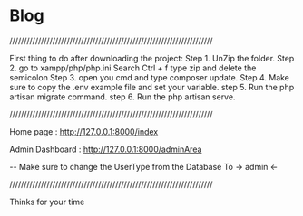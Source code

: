 # Blog
///////////////////////////////////////////////////////////////////////

First thing to do after downloading the project:
Step 1. UnZip the folder.
Step 2. go to xampp/php/php.ini Search Ctrl + f type zip and delete the semicolon 
Step 3. open you cmd and type composer update.
Step 4. Make sure to copy the .env example file and set your variable.
step 5. Run the php artisan migrate command.
step 6. Run the php artisan serve.

///////////////////////////////////////////////////////////////////////

Home page : http://127.0.0.1:8000/index

Admin Dashboard : http://127.0.0.1:8000/adminArea 

-- Make sure to change the UserType from the Database To -> admin <-


///////////////////////////////////////////////////////////////////////


Thinks for your time
